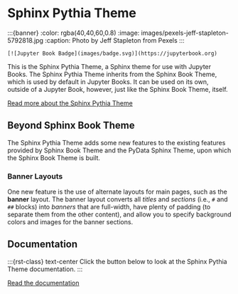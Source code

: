 # Sphinx Pythia Theme

:::{banner}
:color: rgba(40,40,60,0.8)
:image: images/pexels-jeff-stapleton-5792818.jpg
:caption: Photo by Jeff Stapleton from Pexels
:::

```{only} html
[![Jupyter Book Badge](images/badge.svg)](https://jupyterbook.org)
```

This is the Sphinx Pythia Theme, a Sphinx theme for use with Jupyter Books.
The Sphinx Pythia Theme inherits from the Sphinx Book Theme, which is used
by default in Jupyter Books.  It can be used on its own, outside of a Jupyter
Book, however, just like the Sphinx Book Theme, itself.

<span class="d-flex justify-content-center py-4">
  <a href="/about.html" role="button" class="btn btn-light btn-lg">
    Read more about the Sphinx Pythia Theme
  </a>
</span>

## Beyond Sphinx Book Theme

The Sphinx Pythia Theme adds some new features to the existing features
provided by Sphinx Book Theme and the PyData Sphinx Theme, upon which the
Sphinx Book Theme is built.

### Banner Layouts

One new feature is the use of alternate layouts  for main pages, such as
the **banner** layout.  The banner layout converts all *titles* and *sections*
(i.e., `#` and `##` blocks) into *banners* that are full-width, have plenty
of padding (to separate them from the other content), and allow you to specify
background colors and images for the banner sections.

## Documentation


:::{rst-class} text-center
Click the button below to look at the Sphinx Pythia Theme documentation.
:::

<span class="d-flex justify-content-center py-4">
  <a href="/about.html" role="button" class="btn btn-primary btn-lg">
    Read the documentation
  </a>
</span>
